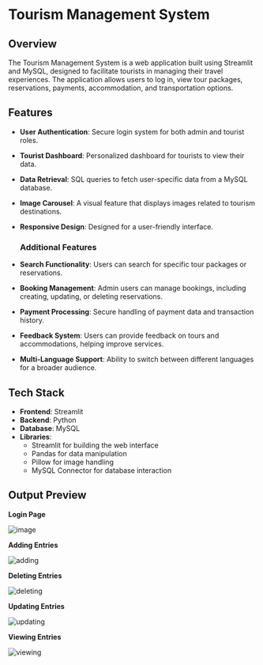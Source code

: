 # Tourism Management System

## Overview

The Tourism Management System is a web application built using Streamlit and MySQL, designed to facilitate tourists in managing their travel experiences. The application allows users to log in, view tour packages, reservations, payments, accommodation, and transportation options.

## Features

- **User Authentication**: Secure login system for both admin and tourist roles.
- **Tourist Dashboard**: Personalized dashboard for tourists to view their data.
- **Data Retrieval**: SQL queries to fetch user-specific data from a MySQL database.
- **Image Carousel**: A visual feature that displays images related to tourism destinations.
- **Responsive Design**: Designed for a user-friendly interface.

  ### Additional Features
  
- **Search Functionality**: Users can search for specific tour packages or reservations.
- **Booking Management**: Admin users can manage bookings, including creating, updating, or deleting reservations.
- **Payment Processing**: Secure handling of payment data and transaction history.
- **Feedback System**: Users can provide feedback on tours and accommodations, helping improve services.
- **Multi-Language Support**: Ability to switch between different languages for a broader audience.

## Tech Stack

- **Frontend**: Streamlit
- **Backend**: Python
- **Database**: MySQL
- **Libraries**: 
  - Streamlit for building the web interface
  - Pandas for data manipulation
  - Pillow for image handling
  - MySQL Connector for database interaction

## Output Preview 

**Login Page**

![image](https://github.com/user-attachments/assets/9154dc55-0be0-48e6-b557-42544f76c621)

**Adding Entries**

![adding](https://github.com/user-attachments/assets/9e51da89-4432-4b34-becb-b16e7afa1d9b)

**Deleting Entries**

![deleting](https://github.com/user-attachments/assets/246b7be7-a4e1-4bee-9667-e35c3aad98ca)

**Updating Entries**

![updating](https://github.com/user-attachments/assets/f8a8524d-e31e-49c4-8c35-e2912c2cb6d4)

**Viewing Entries**

![viewing](https://github.com/user-attachments/assets/f47a2023-5b98-415c-8f5c-8bf50ca05688)







